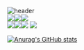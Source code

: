 ![header](https://capsule-render.vercel.app/api?type=waving&color=auto&height=300&section=header&text=Welcome-nl-Wooniverse&fontSize=90)<br />
<img src="https://img.shields.io/badge/-HTML-red"><img src="https://img.shields.io/badge/-Javascript-yellow"><img src="https://img.shields.io/badge/-CSS-blue"><br />
<img src="https://img.shields.io/badge/-Vue-green"><img src="https://img.shields.io/badge/-React-blue"><img src="https://img.shields.io/badge/-Typescript-152133">
<a href="https://hhpluscertificateofcompletion.oopy.io/">
  <img src="https://static.spartacodingclub.kr/hanghae99/plus/completion/badge_white.svg" />
</a>


[![Anurag's GitHub stats](https://github-readme-stats.vercel.app/api?username=seongwoo83)](https://github.com/seongwoo83/github-readme-stats)
<!-- [![Top Langs](https://github-readme-stats.vercel.app/api/top-langs/?username=seongwoo83&layout=compact)](https://github.com/seongwoo83/github-readme-stats) -->


<!--
**seongwoo83/seongwoo83** is a ✨ _special_ ✨ repository because its `README.md` (this file) appears on your GitHub profile.

Here are some ideas to get you started:

- 🔭 I’m currently working on ...
- 🌱 I’m currently learning ...
- 👯 I’m looking to collaborate on ...
- 🤔 I’m looking for help with ...
- 💬 Ask me about ...
- 📫 How to reach me: ...
- 😄 Pronouns: ...
- ⚡ Fun fact: ...
-->
